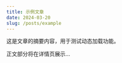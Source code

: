 ```yaml
---
title: 示例文章
date: 2024-03-20
slug: /posts/example
---
```

这是文章的摘要内容，用于测试动态加载功能。

正文部分将在详情页展示...